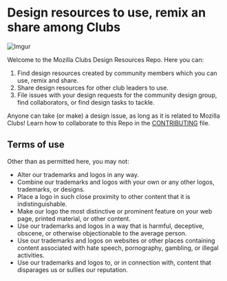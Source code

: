# Design resources to use, remix an share among Clubs

![Imgur](http://i.imgur.com/bHyvdRH.png)

Welcome to the Mozilla Clubs Design Resources Repo. Here you can:

  1. Find design resources created by community members which you can use, remix and share.
  2. Share design resources for other club leaders to use.
  3. File issues with your design requests for the community design group, find collaborators, or find design tasks to tackle.
 
Anyone can take (or make) a design issue, as long as it is related to Mozilla Clubs! Learn how to collaborate to this Repo in the [CONTRIBUTING](https://github.com/mozilla/mozillaclubs/blob/master/designresources/CONTRIBUTING.md) file.



## Terms of use

Other than as permitted here, you may not:

* Alter our trademarks and logos in any way.
* Combine our trademarks and logos with your own or any other logos, trademarks, or designs.
* Place a logo in such close proximity to other content that it is indistinguishable.
* Make our logo the most distinctive or prominent feature on your web page, printed material, or other content.
* Use our trademarks and logos in a way that is harmful, deceptive, obscene, or otherwise objectionable to the average person.
* Use our trademarks and logos on websites or other places containing content associated with hate speech, pornography, gambling, or illegal activities.
* Use our trademarks and logos to, or in connection with, content that disparages us or sullies our reputation.



